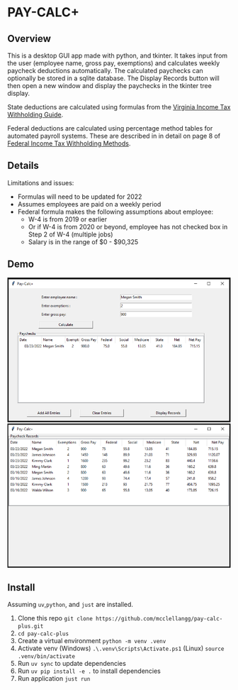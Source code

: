 # PAY-CALC+

## Overview

This is a desktop GUI app made with python, and tkinter. It takes input from the user (employee name, gross pay, exemptions)
and calculates weekly paycheck deductions automatically. The calculated paychecks can optionally be stored in a sqlite database.
The Display Records button will then open a new window and display the paychecks in the tkinter tree display.

State deductions are calculated using formulas from the [Virginia Income Tax Withholding Guide](https://www.tax.virginia.gov/sites/default/files/inline-files/Employer%20Withholding%20Instructions.pdf).

Federal deductions are calculated using percentage method tables for automated payroll systems. These are described in
in detail on page 8 of [Federal Income Tax Withholding Methods](https://www.irs.gov/pub/irs-pdf/p15t.pdf).

## Details

Limitations and issues:
- Formulas will need to be updated for 2022
- Assumes employees are paid on a weekly period
- Federal formula makes the following assumptions about employee:
  - W-4 is from 2019 or earlier
  - Or if W-4 is from 2020 or beyond, employee has not checked box in Step 2 of W-4 (multiple jobs)
  - Salary is in the range of $0 - $90,325

## Demo
![main-screen-pic](https://raw.githubusercontent.com/mcclellangg/pay-calc-plus/dev/images/calc.png)
![records-screen-pic](https://raw.githubusercontent.com/mcclellangg/pay-calc-plus/dev/images/records.png)

## Install
Assuming `uv`,`python`, and `just` are installed.

1. Clone this repo `git clone https://github.com/mcclellangg/pay-calc-plus.git`
2. `cd pay-calc-plus`
3. Create a virtual environment `python -m venv .venv`
4. Activate venv (Windows) `.\.venv\Scripts\Activate.ps1` (Linux) `source .venv/bin/activate`
4. Run `uv sync` to update dependencies
5. Run `uv pip install -e .` to install dependencies
5. Run application `just run`
